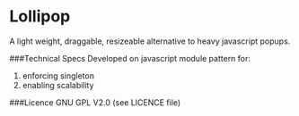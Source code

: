 Lollipop
===========

A light weight, draggable, resizeable alternative to heavy javascript popups.

###Technical Specs
Developed on javascript module pattern for:

1. enforcing singleton
2. enabling scalability

###Licence
GNU GPL V2.0 (see LICENCE file)
